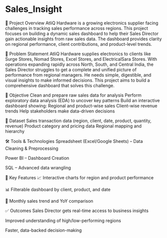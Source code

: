 # Sales_Insight
🚀 Project Overview
AtliQ Hardware is a growing electronics supplier facing challenges in tracking sales performance across regions. This project focuses on building a dynamic sales dashboard to help their Sales Director gain actionable insights from raw sales data. The dashboard provides clarity on regional performance, client contributions, and product-level trends.

🧠 Problem Statement
AtliQ Hardware supplies electronics to clients like Surge Stores, Nomad Stores, Excel Stores, and ElectricalSara Stores. With operations expanding rapidly across North, South, and Central India, the Sales Director struggles to get a complete and unified picture of performance from regional managers. He needs simple, digestible, and visual insights to make informed decisions. This project aims to build a comprehensive dashboard that solves this challenge.

🎯 Objective
Clean and prepare raw sales data for analysis
Perform exploratory data analysis (EDA) to uncover key patterns
Build an interactive dashboard showing:
Regional and product-wise sales
Client-wise revenue trends
Help stakeholders make data-driven decisions

📁 Dataset
Sales transaction data (region, client, date, product, quantity, revenue)
Product category and pricing data
Regional mapping and hierarchy


🛠️ Tools & Technologies
Spreadsheet (Excel/Google Sheets) – Data Cleaning & Preprocessing

Power BI  – Dashboard Creation

SQL – Advanced data wrangling


📌 Key Features
📈 Interactive charts for region and product performance

📊 Filterable dashboard by client, product, and date

📅 Monthly sales trend and YoY comparison

✅ Outcomes
Sales Director gets real-time access to business insights

Improved understanding of high/low-performing regions

Faster, data-backed decision-making

